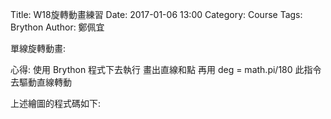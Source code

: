 Title: W18旋轉動畫練習
Date: 2017-01-06 13:00
Category: Course
Tags: Brython
Author: 鄭佩宜

單線旋轉動畫:

<!-- PELICAN_END_SUMMARY --> 

心得: 使用 Brython 程式下去執行 畫出直線和點 再用
deg = math.pi/180 此指令去驅動直線轉動

<!-- 導入 Brython 標準程式庫 -->
<script type="text/javascript" 
    src="https://cdn.rawgit.com/brython-dev/brython/master/www/src/brython_dist.js">
</script>

<!-- 啟動 Brython -->
<script>
window.onload=function(){
brython(1);
}
</script>

<!-- 以下可以執行  Brython 程式 -->
<canvas id="onebar" width="400" height="400"></canvas>
<script type="text/python3">
from browser import document
from browser import window
from browser import timer
import math
canvas = document["onebar"]
ctx = canvas.getContext("2d")

# 取畫布的寬與高度
width = canvas.width
height = canvas.height

# 畫圓函式
def circle(x,y,r):
    ctx.beginPath()
    ctx.arc(x, y, r, 0, math.pi*2, True)
    ctx.fill()
    ctx.closePath()

def line(x1, y1, x2, y2):
    # 以下可以利用 ctx 物件進行畫圖
    # 先畫一條直線
    ctx.beginPath()
    # 設定線的寬度為 1 個單位
    ctx.lineWidth = 1
    # 將畫筆移動到 (x1, y1) 座標點
    ctx.moveTo(x1, y1)
    # 然後畫直線到 (x2, y2) 座標點
    ctx.lineTo(x2, y2)
    # 設定顏色為藍色, 也可以使用 "rgb(0, 0, 255)" 字串設定顏色值
    ctx.strokeStyle = "blue"
    # 實際執行畫線
    ctx.stroke()
    ctx.closePath()

line(200, 200, 200, 300)
circle(200, 200, 5)

x1 = 200
y1 = 200
r = 100
deg = math.pi/180

theta = 0

# 每隔特定時間, 進行動畫繪製
def animate():
    global theta
    # 刷新畫布
    ctx.clearRect(0, 0, width, height)
    # 逐一重新繪製直線與圓心球
    x2 = x1 +  r*math.cos(theta*deg)
    y2 = y1 +  r*math.sin(theta*deg)
    line(x1, y1, x2, y2)
    # 再加一條小線段
    x3 = x2 + 50*math.cos(10*theta*deg)
    y3 = y2 + 50*math.sin(10*theta*deg)
    line(x2, y2, x3, y3)
    circle(x1, y1, 5)
    theta += 1

timer.set_interval(animate, 50)
</script>

上述繪圖的程式碼如下:

<pre class="brush: python">
<!-- 導入 Brython 標準程式庫 -->
<script type="text/javascript" 
    src="https://cdn.rawgit.com/brython-dev/brython/master/www/src/brython_dist.js">
</script>

<!-- 啟動 Brython -->
<script>
window.onload=function(){
brython(1);
}
</script>

<!-- 以下可以執行  Brython 程式 -->
<canvas id="onebar" width="400" height="400"></canvas>
<script type="text/python3">
from browser import document
from browser import window
from browser import timer
import math
canvas = document["onebar"]
ctx = canvas.getContext("2d")

# 取畫布的寬與高度
width = canvas.width
height = canvas.height

# 畫圓函式
def circle(x,y,r):
    ctx.beginPath()
    ctx.arc(x, y, r, 0, math.pi*2, True)
    ctx.fill()
    ctx.closePath()

def line(x1, y1, x2, y2):
    # 以下可以利用 ctx 物件進行畫圖
    # 先畫一條直線
    ctx.beginPath()
    # 設定線的寬度為 1 個單位
    ctx.lineWidth = 1
    # 將畫筆移動到 (x1, y1) 座標點
    ctx.moveTo(x1, y1)
    # 然後畫直線到 (x2, y2) 座標點
    ctx.lineTo(x2, y2)
    # 設定顏色為藍色, 也可以使用 "rgb(0, 0, 255)" 字串設定顏色值
    ctx.strokeStyle = "blue"
    # 實際執行畫線
    ctx.stroke()
    ctx.closePath()

line(200, 200, 200, 300)
circle(200, 200, 5)

x1 = 200
y1 = 200
r = 100
deg = math.pi/180

theta = 0

# 每隔特定時間, 進行動畫繪製
def animate():
    global theta
    # 刷新畫布
    ctx.clearRect(0, 0, width, height)
    # 逐一重新繪製直線與圓心球
    x2 = x1 +  r*math.cos(theta*deg)
    y2 = y1 +  r*math.sin(theta*deg)
    line(x1, y1, x2, y2)
    # 再加一條小線段
    x3 = x2 + 50*math.cos(10*theta*deg)
    y3 = y2 + 50*math.sin(10*theta*deg)
    line(x2, y2, x3, y3)
    circle(x1, y1, 5)
    theta += 1

timer.set_interval(animate, 50)
</script>
</pre>






